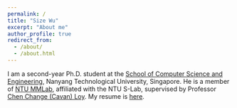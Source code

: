 ```yaml
---
permalink: /
title: "Size Wu"
excerpt: "About me"
author_profile: true
redirect_from: 
  - /about/
  - /about.html
---
```

I am a second-year Ph.D. student at the [School of Computer Science and Engineering](http://scse.ntu.edu.sg/Pages/Home.aspx), Nanyang Technological University, Singapore. He is a member of [NTU MMLab](https://www.mmlab-ntu.com/), affiliated with the NTU S-Lab, supervised by Professor [Chen Change (Cavan) Loy](http://personal.ie.cuhk.edu.hk/~ccloy/). My resume is [here](/files/resume.pdf).
